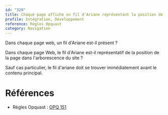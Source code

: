 ```yaml
---
id: "320"
title: Chaque page affiche un fil d'Ariane représentant la position de la page dans l'arborescence du site.
profile: Intégration, Développement
reference: Règles Opquast
category: Navigation
---
```


Dans chaque page web, un fil d'Ariane est-il présent ?

Dans chaque page Web, le fil d'Ariane est-il représentatif de la position de la page dans l'arborescence du site ?

Sauf cas particulier, le fil d'ariane doit se trouver immédiatement avant le contenu principal.

# Références

*   Règles Opquast : [OPQ 151](https://checklists.opquast.com/fr/assurance-qualite-web/chaque-page-affiche-une-information-permettant-de-connaitre-son-emplacement-dans-larborescence-du-site)
